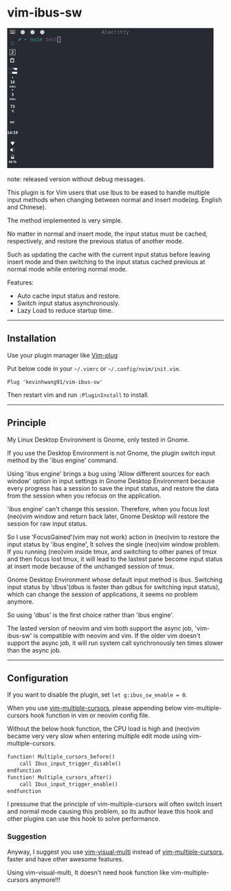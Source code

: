# vim-ibus-sw

![image](./vim-ibus-sw.gif)

note: released version without debug messages.

This plugin is for Vim users that use Ibus to be eased to handle multiple input methods when changing between normal and insert mode(eg. English and Chinese).

The method implemented is very simple.

No matter in normal and insert mode, the input status must be cached, respectively, and restore the previous status of another mode.

Such as updating the cache with the current input status before leaving insert mode and then switching to the input status cached previous at normal mode while entering normal mode.

Features:

* Auto cache input status and restore.
* Switch input status asynchronously.
* Lazy Load to reduce startup time.

---

## Installation

Use your plugin manager like [Vim-plug](https://github.com/junegunn/vim-plug)

Put below code in your `~/.vimrc` or `~/.config/nvim/init.vim`.

```vim
Plug 'kevinhwang91/vim-ibus-sw'
```

Then restart vim and run `:PluginInstall` to install.

---

## Principle

My Linux Desktop Environment is Gnome, only tested in Gnome.

If you use the Desktop Environment is not Gnome, the plugin switch input method by the 'ibus engine' command.

Using 'ibus engine' brings a bug using 'Allow different sources for each window' option in input settings in Gnome Desktop Environment because every progress has a session to save the input status, and restore the data from the session when you refocus on the application.

'ibus engine' can't change this session. Therefore, when you focus lost (neo)vim window and return back later, Gnome Desktop will restore the session for raw input status.

So I use 'FocusGained'(vim may not work) action in (neo)vim to restore the input status by 'ibus engine', It solves the single (neo)vim window problem. If you running (neo)vim inside tmux, and switching to other panes of tmux and then focus lost tmux, it will lead to the lastest pane become input status at insert mode because of the unchanged session of tmux.

Gnome Desktop Environment whose default input method is ibus. Switching input status by 'dbus'(dbus is faster than gdbus for switching input status), which can change the session of applications, it seems no problem anymore.

So using 'dbus' is the first choice rather than 'ibus engine'.

The lasted version of neovim and vim both support the async job, 'vim-ibus-sw' is compatible with neovim and vim. If the older vim doesn't support the async job, it will run system call synchronously ten times slower than the async job. 

---

## Configuration

If you want to disable the plugin, set `let g:ibus_sw_enable = 0`.

When you use [vim-multiple-cursors](https://github.com/terryma/vim-multiple-cursors), please appending below vim-multiple-cursors hook function in vim or neovim config file.

Without the below hook function, the CPU load is high and (neo)vim became very very slow when entering multiple edit mode using vim-multiple-cursors.

```vim
function! Multiple_cursors_before()
    call Ibus_input_trigger_disable()
endfunction
function! Multiple_cursors_after()
    call Ibus_input_trigger_enable()
endfunction
```
I pressume that the principle of vim-multiple-cursors will often switch insert and normal mode causing this problem, so its author leave this hook and other plugins can use this hook to solve performance.

### Suggestion

Anyway, I suggest you use [vim-visual-multi](https://github.com/mg979/vim-visual-multi) instead of [vim-multiple-cursors](https://github.com/terryma/vim-multiple-cursors), faster and have other awesome features.

Using vim-visual-multi, It doesn't need hook function like vim-multiple-cursors anymore!!!

